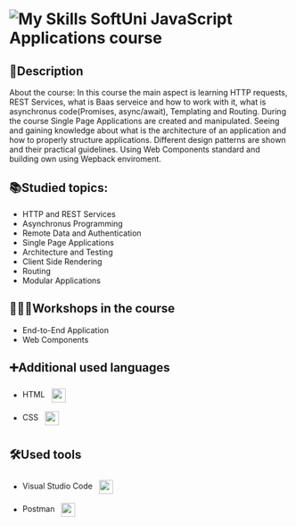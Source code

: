 # ![My Skills](https://skillicons.dev/icons?i=js) SoftUni JavaScript Applications course

## 🧾Description 
About the course:
In this course the main aspect is learning HTTP requests, REST Services, what is Baas serveice and how to work with it, what is asynchronus code(Promises, async/await), Templating and Routing. 
During the course Single Page Applications are created and manipulated. Seeing and gaining knowledge about what is the architecture of an application and how to properly structure applications. Different design patterns are shown and their practical guidelines. Using Web Components standard and building own using Wepback enviroment.

## 📚Studied topics:
- HTTP and REST Services
- Asynchronus Programming
- Remote Data and Authentication
- Single Page Applications
- Architecture and Testing
- Client Side Rendering
- Routing
- Modular Applications

## 👨🏼‍🏫Workshops in the course
- End-to-End Application
- Web Components

## ➕Additional used languages
- HTML <img align="center" style="margin:0.5rem" src="https://cdn.jsdelivr.net/gh/devicons/devicon/icons/html5/html5-original.svg" width="25" height="25"/>
- CSS <img align="center" style="margin:0.5rem" src="https://cdn.jsdelivr.net/gh/devicons/devicon/icons/css3/css3-original-wordmark.svg" width="25" height="25"/>

## 🛠️Used tools
- Visual Studio Code  <img align="center" style="margin:0.5rem" src="https://cdn.jsdelivr.net/gh/devicons/devicon/icons/vscode/vscode-original.svg" width="25" height="25"/>
- Postman <img align="center" style="margin:0.5rem" src="https://www.vectorlogo.zone/logos/getpostman/getpostman-icon.svg" width="25" height="25"/>



          
